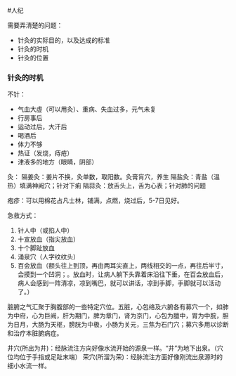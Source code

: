 #人纪 

需要弄清楚的问题：
- 针灸的实际目的，以及达成的标准
- 针灸的时机
- 针灸的位置




### 针灸的时机

不针：
- 气血大虚（可以用灸）、重病、失血过多，元气未复
- 行房事后
- 运动过后，大汗后
- 喝酒后
- 体力不够
- 热证（发烧，痔疮）
- 津液多的地方（眼睛，阴部）



灸：
隔姜灸：姜片不换，灸单数，取阳数。灸膏肓穴，养生
隔盐灸：青盐（温热）填满神阙穴；针对下痢
隔蒜灸：放舌头上，舌为心表；针对肺的问题


疱疹：可以用棉花占凡士林，铺满，点燃，烧过后，5-7日见好。


急救方式：
1. 针人中（或掐人中）
2. 十宣放血（指尖放血）
3. 十个脚趾放血
4. 涌泉穴（人字纹纹头）
5. 百会放血（额头往上到顶，再由两耳尖直上，两线相交的一点，再往后半寸，会摸到一个凹洞；。放血时，让病人躺下头靠着床沿往下垂，在百会放血后，病人会感到一阵清凉，凉到嘴巴，就可以讲话，凉到手脚，手脚就可以活动了。）




脏腑之气汇聚于胸腹部的一些特定穴位。五脏，心包络及六腑各有募穴一个，如肺为中府，心为巨阙，肝为期门，脾为章门，肾为京门，心包为膻中，胃为中脘，胆为日月，大肠为天枢，膀胱为中极，小肠为关元，三焦为石门穴；募穴多用以诊断和治疗本脏腑病症。


井穴(所出为井)：经脉流注方向好像水流开始的源泉一样。“井”为地下出泉。（穴位均位于手指或足趾末端）
荣穴(所溜为荣)：经脉流注方面好像刚流出泉源时的 细小水流一样。











